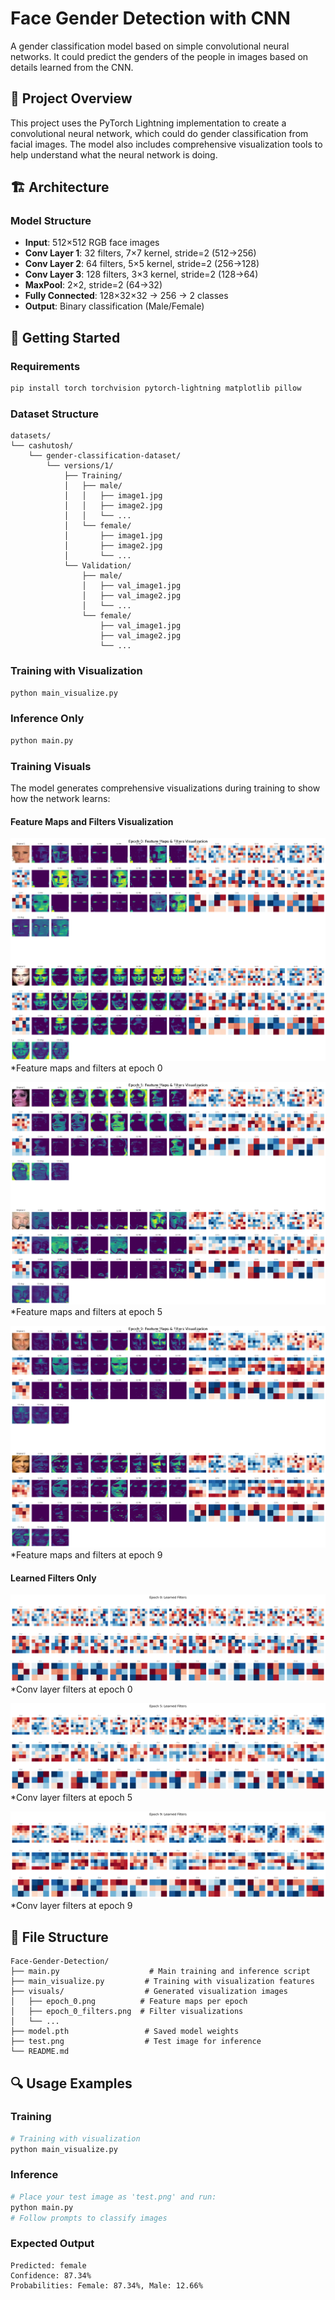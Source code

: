 # Face Gender Detection with CNN

A gender classification model based on simple convolutional neural networks. It could predict the genders of the people in images based on details learned from the CNN.

## 🎯 Project Overview

This project uses the PyTorch Lightning implementation to create a convolutional neural network, which could do gender classification from facial images. The model also includes comprehensive visualization tools to help understand what the neural network is doing.

## 🏗️ Architecture

### Model Structure
- **Input**: 512×512 RGB face images
- **Conv Layer 1**: 32 filters, 7×7 kernel, stride=2 (512→256)
- **Conv Layer 2**: 64 filters, 5×5 kernel, stride=2 (256→128) 
- **Conv Layer 3**: 128 filters, 3×3 kernel, stride=2 (128→64)
- **MaxPool**: 2×2, stride=2 (64→32)
- **Fully Connected**: 128×32×32 → 256 → 2 classes
- **Output**: Binary classification (Male/Female)

## 🚀 Getting Started

### Requirements
```bash
pip install torch torchvision pytorch-lightning matplotlib pillow
```

### Dataset Structure
```
datasets/
└── cashutosh/
    └── gender-classification-dataset/
        └── versions/1/
            ├── Training/
            │   ├── male/
            │   │   ├── image1.jpg
            │   │   ├── image2.jpg
            │   │   └── ...
            │   └── female/
            │       ├── image1.jpg
            │       ├── image2.jpg
            │       └── ...
            └── Validation/
                ├── male/
                │   ├── val_image1.jpg
                │   ├── val_image2.jpg
                │   └── ...
                └── female/
                    ├── val_image1.jpg
                    ├── val_image2.jpg
                    └── ...
```

### Training with Visualization
```bash
python main_visualize.py
```

### Inference Only
```bash
python main.py
```

### Training Visuals

The model generates comprehensive visualizations during training to show how the network learns:

#### Feature Maps and Filters Visualization
![Feature Maps Example](visuals/epoch_0.png)
*Feature maps and filters at epoch 0

![Feature Maps Example](visuals/epoch_5.png)
*Feature maps and filters at epoch 5

![Feature Maps Example](visuals/epoch_9.png)
*Feature maps and filters at epoch 9

#### Learned Filters Only
![Filters Only](visuals/epoch_0_filters.png)
*Conv layer filters at epoch 0

![Filters Only](visuals/epoch_5_filters.png)
*Conv layer filters at epoch 5

![Filters Only](visuals/epoch_9_filters.png)
*Conv layer filters at epoch 9


## 📁 File Structure

```
Face-Gender-Detection/
├── main.py                    # Main training and inference script
├── main_visualize.py         # Training with visualization features
├── visuals/                  # Generated visualization images
│   ├── epoch_0.png          # Feature maps per epoch
│   ├── epoch_0_filters.png  # Filter visualizations
│   └── ...
├── model.pth                 # Saved model weights
├── test.png                  # Test image for inference
└── README.md
```

## 🔍 Usage Examples

### Training
```python
# Training with visualization
python main_visualize.py
```

### Inference
```python
# Place your test image as 'test.png' and run:
python main.py
# Follow prompts to classify images
```

### Expected Output
```
Predicted: female
Confidence: 87.34%
Probabilities: Female: 87.34%, Male: 12.66%
```
